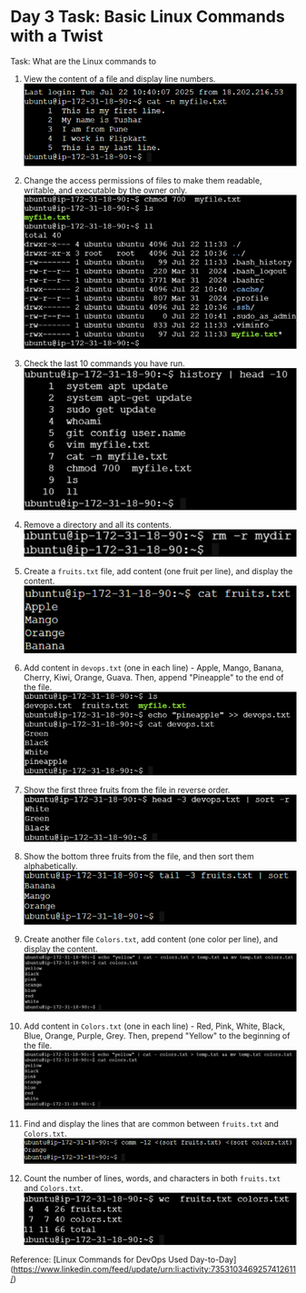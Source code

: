 # Day 3 Task: Basic Linux Commands with a Twist

Task: What are the Linux commands to

1. View the content of a file and display line numbers.
![Task 1 Output](ss/Task1.png)



2. Change the access permissions of files to make them readable, writable, and executable by the owner only.
![Task 2 Output](ss/Task2.png)



3. Check the last 10 commands you have run.
![Task 3 Output](ss/Task3.png)



4. Remove a directory and all its contents.
![Task 4 Output](ss/Task4.png)



5. Create a `fruits.txt` file, add content (one fruit per line), and display the content.
![Task 5 Output](ss/Task5.png)



6. Add content in `devops.txt` (one in each line) - Apple, Mango, Banana, Cherry, Kiwi, Orange, Guava. Then, append "Pineapple" to the end of the file.
![Task 6 Output](ss/Task6.png)



7. Show the first three fruits from the file in reverse order.
![Task 7 Output](ss/Task7.png)



8. Show the bottom three fruits from the file, and then sort them alphabetically.
![Task 8 Output](ss/Task8.png)



9. Create another file `Colors.txt`, add content (one color per line), and display the content.
![Task 9 Output](ss/Task9.png)



10. Add content in `Colors.txt` (one in each line) - Red, Pink, White, Black, Blue, Orange, Purple, Grey. Then, prepend "Yellow" to the beginning of the file.
![Task 10 Output](ss/Task10.png)



11. Find and display the lines that are common between `fruits.txt` and `Colors.txt`.
![Task 11 Output](ss/Task11.png)



12. Count the number of lines, words, and characters in both `fruits.txt` and `Colors.txt`.
![Task 12 Output](ss/Task12.png)



Reference: [Linux Commands for DevOps Used Day-to-Day] (https://www.linkedin.com/feed/update/urn:li:activity:7353103469257412611/)